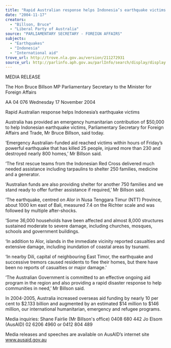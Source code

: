 ```yaml
---
title: "Rapid Australian response helps Indonesia’s earthquake victims."
date: "2004-11-17"
creators:
  - "Billson, Bruce"
  - "Liberal Party of Australia"
source: "PARLIAMENTARY SECRETARY - FOREIGN AFFAIRS"
subjects:
  - "Earthquakes"
  - "Indonesia"
  - "International aid"
trove_url: http://trove.nla.gov.au/version/211272931
source_url: http://parlinfo.aph.gov.au/parlInfo/search/display/display.w3p;query=Id%3A%22media/pressrel/Y9GE6%22
---
```


 

 

 

 

 MEDIA RELEASE 

 The Hon Bruce Billson MP  Parliamentary Secretary to the Minister for Foreign Affairs        

 AA 04 076                                                                             Wednesday 17 November 2004 

 

 Rapid Australian response helps Indonesia’s earthquake victims   

 Australia has provided an emergency humanitarian contribution of $50,000 to help  Indonesian earthquake victims, Parliamentary Secretary for Foreign Affairs and Trade, Mr  Bruce Billson, said today.   

 ‘Emergency Australian-funded aid reached victims within hours of Friday’s powerful  earthquake that has killed 25 people, injured more than 230 and destroyed nearly 800  homes,’ Mr Billson said.   

 ‘The first rescue teams from the Indonesian Red Cross delivered much needed assistance  including tarpaulins to shelter 250 families, medicine and a generator.    

 ‘Australian funds are also providing shelter for another 750 families and we stand ready to  offer further assistance if required,’ Mr Billson said.    

 ‘The earthquake, centred on Alor in Nusa Tenggara Timur (NTT) Province, about 1000 km  east of Bali, measured 7.4 on the Richter scale and was followed by multiple after-shocks.   

 ‘Some 36,000 households have been affected and almost 8,000 structures sustained  moderate to severe damage, including churches, mosques, schools and government  buildings.   

 ‘In addition to Alor, islands in the immediate vicinity reported casualties and extensive  damage, including inundation of coastal areas by tsunami.   

 ‘In nearby Dili, capital of neighbouring East Timor, the earthquake and successive tremors  caused residents to flee their homes, but there have been no reports of casualties or major  damage.’   

 ‘The Australian Government is committed to an effective ongoing aid program in the region  and also providing a rapid disaster response to help communities in need,’ Mr Billson said.    

 In 2004-2005, Australia increased overseas aid funding by nearly 10 per cent to $2.133  billion and augmented by an estimated $14 million to $146 million, our international  humanitarian, emergency and refugee programs.   

 

 Media inquiries: Shane Fairlie (Mr Billson's office) 0408 680 442         Jo Elsom (AusAID) 02 6206 4960 or 0412 804 489 

 

 

 Media releases and speeches are available on AusAID’s internet site www.ausaid.gov.au   

